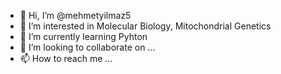 - 👋 Hi, I’m @mehmetyilmaz5
- 👀 I’m interested in Molecular Biology, Mitochondrial Genetics
- 🌱 I’m currently learning Pyhton
- 💞️ I’m looking to collaborate on ...
- 📫 How to reach me ...

<!---
mehmetyilmaz5/mehmetyilmaz5 is a ✨ special ✨ repository because its `README.md` (this file) appears on your GitHub profile.
You can click the Preview link to take a look at your changes.
--->
